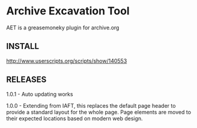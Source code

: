 Archive Excavation Tool
=======================
AET is a greasemoneky plugin for archive.org

INSTALL
-------
http://www.userscripts.org/scripts/show/140553

RELEASES
--------
1.0.1 - Auto updating works 

1.0.0 - Extending from IAFT, this replaces the default page header to provide a standard layout for the whole page.  Page elements are moved to their expected locations based on modern web design.
